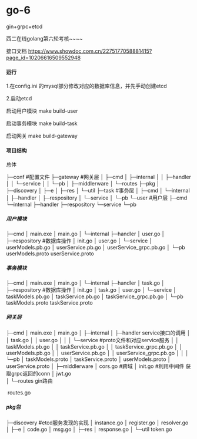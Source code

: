 # go-6

gin+grpc+etcd

西二在线golang第六轮考核~~~~

接口文档 https://www.showdoc.com.cn/2275177058881415?page_id=10206616509552948

#### 运行

1.在config.ini 的mysql部分修改对应的数据库信息，并先手动创建etcd

2.启动etcd

启动用户模块 make build-user

启动事务模块 make build-task

启动网关 make build-gateway

#### 项目结构

总体

├─conf #配置文件
├─gateway #网关层
│  ├─cmd
│  ├─internal
│  │  ├─handler
│  │  └─service
│  │      └─pb
│  ├─middlerware
│  └─routes
├─pkg 
│  ├─discovery
│  ├─e
│  ├─res
│  └─util
├─task #事务层
│  ├─cmd
│  └─internal
│      ├─handler
│      ├─respository
│      └─service
│          └─pb
└─user #用户层
    ├─cmd
    └─internal
        ├─handler
        ├─respository
        └─service
            └─pb

##### 用户模块

├─cmd
│      main.exe
│      main.go
│
└─internal 
    ├─handler
    │      user.go
    │
    ├─respository  #数据库操作
    │      init.go
    │      user.go
    │
    └─service
        │  userModels.pb.go
        │  userService.pb.go
        │  userService_grpc.pb.go
        │
        └─pb
                userModels.proto
                userService.proto

##### 事务模块

├─cmd
│      main.exe
│      main.go
│
└─internal
    ├─handler
    │      task.go
    │
    ├─respository  #数据库操作
    │      init.go
    │      task.go
    │      user.go
    │
    └─service
        │  taskModels.pb.go
        │  taskService.pb.go
        │  taskService_grpc.pb.go
        │
        └─pb
                taskModels.proto
                taskService.proto

##### 网关层

├─cmd
│      main.exe
│      main.go
│
├─internal
│  ├─handler  service接口的调用
│  │      task.go
│  │      user.go
│  │
│  └─service #proto文件和对应service服务
│      │  taskModels.pb.go
│      │  taskService.pb.go
│      │  taskService_grpc.pb.go
│      │  userModels.pb.go
│      │  userService.pb.go
│      │  userService_grpc.pb.go
│      │
│      └─pb
│              taskModels.proto
│              taskService.proto
│              userModels.proto
│              userService.proto
│
├─middlerware
│      cors.go  #跨域
│      init.go   #利用中间件 获取grpc返回的conn
│      jwt.go  
│
└─routes  gin路由

​        routes.go

##### pkg包

├─discovery #etcd服务发现的实现
│      instance.go
│      register.go
│      resolver.go
│
├─e
│      code.go
│      msg.go
│
├─res
│      response.go
│
└─util
        token.go